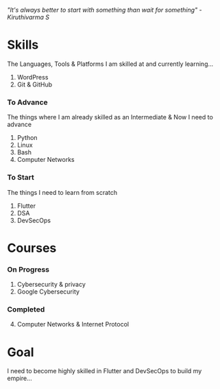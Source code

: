 *"It's always better to start with something*
		*than wait for something"*
							*- Kiruthivarma S*
							
# Skills
The Languages, Tools & Platforms I am skilled at and currently learning...
1. WordPress
2. Git & GitHub
### To Advance
The things where I am already skilled as an Intermediate & Now I need to advance
1. Python
2. Linux
3. Bash
4. Computer Networks
### To Start
The things I need to learn from scratch
1. Flutter
2. DSA
3. DevSecOps

# Courses
### On Progress
1. Cybersecurity & privacy
2. Google Cybersecurity
### Completed
4. Computer Networks & Internet Protocol

# Goal
I need to become highly skilled in Flutter and DevSecOps to build my empire...

